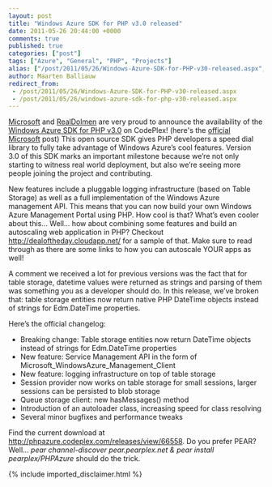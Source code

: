 ```yaml
---
layout: post
title: "Windows Azure SDK for PHP v3.0 released"
date: 2011-05-26 20:44:00 +0000
comments: true
published: true
categories: ["post"]
tags: ["Azure", "General", "PHP", "Projects"]
alias: ["/post/2011/05/26/Windows-Azure-SDK-for-PHP-v30-released.aspx", "/post/2011/05/26/windows-azure-sdk-for-php-v30-released.aspx"]
author: Maarten Balliauw
redirect_from:
 - /post/2011/05/26/Windows-Azure-SDK-for-PHP-v30-released.aspx
 - /post/2011/05/26/windows-azure-sdk-for-php-v30-released.aspx
---
```

<p><a href="http://www.microsoft.com">Microsoft</a> and <a href="http://www.realdolmen.com">RealDolmen</a> are very proud to announce the availability of the <a href="http://phpazure.codeplex.com/releases/view/66558">Windows Azure SDK for PHP v3.0</a> on CodePlex! (here's the <a href="http://blogs.msdn.com/b/interoperability/archive/2011/05/26/new-sdk-shows-how-to-leverage-the-scalability-of-windows-azure-with-php.aspx">official Microsoft</a> post) This open source SDK gives PHP developers a speed dial library to fully take advantage of Windows Azure&rsquo;s cool features. Version 3.0 of this SDK marks an important milestone because we&rsquo;re not only starting to witness real world deployment, but also we&rsquo;re seeing more people joining the project and contributing.</p>
<p>New features include a pluggable logging infrastructure (based on Table Storage) as well as a full implementation of the Windows Azure management API. This means that you can now build your own Windows Azure Management Portal using PHP. How cool is that? What&rsquo;s even cooler about this&hellip; Well&hellip; how about combining some features and build an autoscaling web application in PHP? Checkout <a href="http://dealoftheday.cloudapp.net/">http://dealoftheday.cloudapp.net/</a> for a sample of that. Make sure to read through as there are some links to how you can autoscale YOUR apps as well!</p>
<p>A comment we received a lot for previous versions was the fact that for table storage, datetime values were returned as strings and parsing of them was something you as a developer should do. In this release, we&rsquo;ve broken that: table storage entities now return native PHP DateTime objects instead of strings for Edm.DateTime properties.</p>
<p>Here&rsquo;s the official changelog:</p>
<ul>
<li>Breaking change: Table storage entities now return DateTime objects instead of strings for Edm.DateTime properties </li>
<li>New feature: Service Management API in the form of Microsoft_WindowsAzure_Management_Client </li>
<li>New feature: logging infrastructure on top of table storage </li>
<li>Session provider now works on table storage for small sessions, larger sessions can be persisted to blob storage </li>
<li>Queue storage client: new hasMessages() method </li>
<li>Introduction of an autoloader class, increasing speed for class resolving </li>
<li>Several minor bugfixes and performance tweaks </li>
</ul>
<p>Find the current download at <a title="http://phpazure.codeplex.com/releases/view/66558" href="http://phpazure.codeplex.com/releases/view/66558">http://phpazure.codeplex.com/releases/view/66558</a>. Do you prefer PEAR? Well... <em>pear channel-discover pear.pearplex.net &amp; pear install pearplex/PHPAzure </em>should do the trick.</p>
{% include imported_disclaimer.html %}
